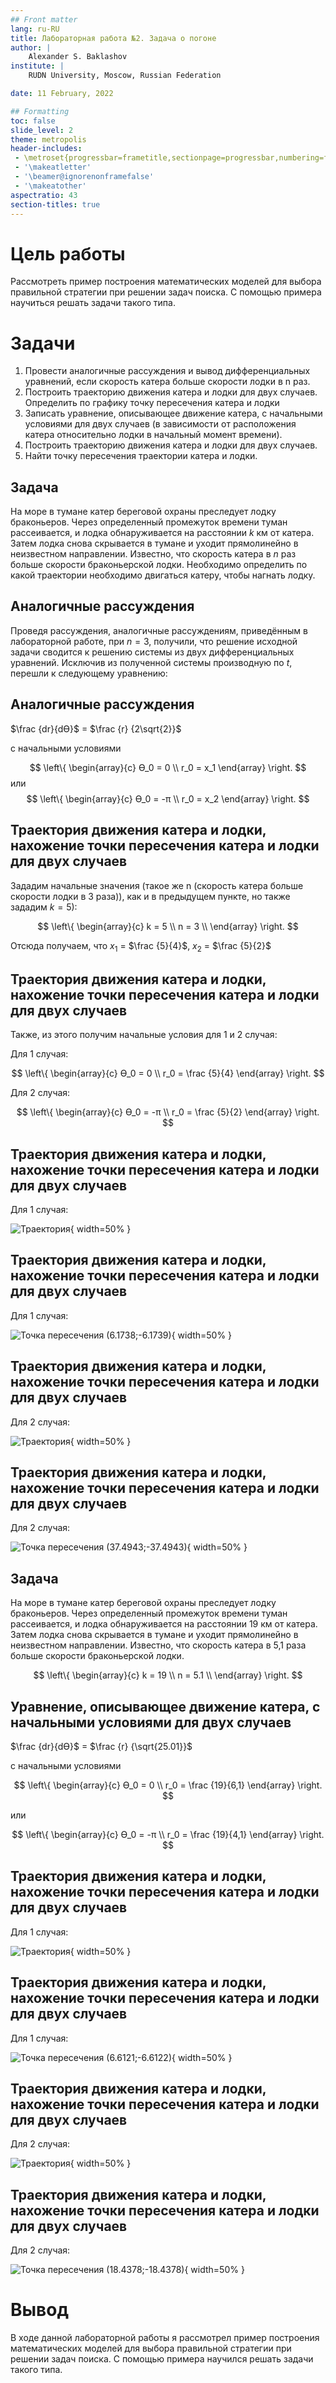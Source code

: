 ```yaml
---
## Front matter
lang: ru-RU
title: Лабораторная работа №2. Задача о погоне
author: |
	Alexander S. Baklashov
institute: |
	RUDN University, Moscow, Russian Federation

date: 11 February, 2022

## Formatting
toc: false
slide_level: 2
theme: metropolis
header-includes: 
 - \metroset{progressbar=frametitle,sectionpage=progressbar,numbering=fraction}
 - '\makeatletter'
 - '\beamer@ignorenonframefalse'
 - '\makeatother'
aspectratio: 43
section-titles: true
---
```


# Цель работы

Рассмотреть пример построения математических моделей для выбора правильной стратегии при решении задач поиска. С помощью примера научиться решать задачи такого типа.

# Задачи

1. Провести аналогичные рассуждения и вывод дифференциальных уравнений, если скорость катера больше скорости лодки в n раз.
2. Построить траекторию движения катера и лодки для двух случаев.
Определить по графику точку пересечения катера и лодки
3. Записать уравнение, описывающее движение катера, с начальными условиями для двух случаев (в зависимости от расположения катера относительно лодки в начальный момент времени).
4. Построить траекторию движения катера и лодки для двух случаев.
5. Найти точку пересечения траектории катера и лодки.

## Задача

На море в тумане катер береговой охраны преследует лодку браконьеров.
Через определенный промежуток времени туман рассеивается, и лодка обнаруживается на расстоянии $k$ км от катера. Затем лодка снова скрывается в тумане и уходит прямолинейно в неизвестном направлении. Известно, что скорость катера в $n$ раз больше скорости браконьерской лодки.
Необходимо определить по какой траектории необходимо двигаться катеру, чтобы нагнать лодку.

## Аналогичные рассуждения

Проведя рассуждения, аналогичные рассуждениям, приведённым в лабораторной работе, при $n=3$, получили, что решение исходной задачи сводится к решению системы из двух дифференциальных уравнений. Исключив из полученной системы производную по $t$, перешли к следующему уравнению:

## Аналогичные рассуждения

$\frac {dr}{dϴ}$ = $\frac {r} {2\sqrt{2}}$

с начальными условиями

$$
\left\{ 
\begin{array}{c}
ϴ_0 = 0 \\
r_0 = x_1  
\end{array}
\right.
$$
или
$$
\left\{ 
\begin{array}{c}
ϴ_0 = -π \\
r_0 = x_2
\end{array}
\right.
$$

## Траектория движения катера и лодки, нахожение точки пересечения катера и лодки для двух случаев

Зададим начальные значения (такое же n (скорость катера больше скорости лодки в 3 раза)), как и в предыдущем пункте, но также зададим $k=5$):

$$
\left\{ 
\begin{array}{c}
k = 5 \\
n = 3 \\
\end{array}
\right.
$$

Отсюда получаем, что $x_1$ = $\frac {5}{4}$, $x_2$ = $\frac {5}{2}$

## Траектория движения катера и лодки, нахожение точки пересечения катера и лодки для двух случаев

Также, из этого получим начальные условия для 1 и 2 случая:

Для 1 случая:

$$
\left\{ 
\begin{array}{c}
ϴ_0 = 0 \\
r_0 = \frac {5}{4}
\end{array}
\right.
$$

Для 2 случая:

$$
\left\{ 
\begin{array}{c}
ϴ_0 = -π \\
r_0 = \frac {5}{2}
\end{array}
\right.
$$

## Траектория движения катера и лодки, нахожение точки пересечения катера и лодки для двух случаев

Для 1 случая:

![Траектория](image/8.png){ width=50% }

## Траектория движения катера и лодки, нахожение точки пересечения катера и лодки для двух случаев

Для 1 случая:

![Точка пересечения $(6.1738;-6.1739)$](image/9.png){ width=50% }

## Траектория движения катера и лодки, нахожение точки пересечения катера и лодки для двух случаев

Для 2 случая:

![Траектория](image/11.png){ width=50% }

## Траектория движения катера и лодки, нахожение точки пересечения катера и лодки для двух случаев

Для 2 случая:

![Точка пересечения $(37.4943;-37.4943)$](image/12.png){ width=50% }

## Задача

На море в тумане катер береговой охраны преследует лодку браконьеров. Через определенный промежуток времени туман рассеивается, и лодка обнаруживается на расстоянии 19 км от катера. Затем лодка снова скрывается в тумане и уходит прямолинейно в неизвестном направлении. Известно, что скорость катера в 5,1 раза больше скорости браконьерской лодки.

$$
\left\{ 
\begin{array}{c}
k = 19 \\
n = 5.1 \\
\end{array}
\right.
$$

## Уравнение, описывающее движение катера, с начальными условиями для двух случаев

$\frac {dr}{dϴ}$ = $\frac {r} {\sqrt{25.01}}$

с начальными условиями

$$
\left\{ 
\begin{array}{c}
ϴ_0 = 0 \\
r_0 = \frac {19}{6,1} 
\end{array}
\right.
$$

или

$$
\left\{ 
\begin{array}{c}
ϴ_0 = -π \\
r_0 = \frac {19}{4,1}
\end{array}
\right.
$$

## Траектория движения катера и лодки, нахожение точки пересечения катера и лодки для двух случаев

Для 1 случая:

![Траектория](image/14.png){ width=50% }

## Траектория движения катера и лодки, нахожение точки пересечения катера и лодки для двух случаев

Для 1 случая:

![Точка пересечения $(6.6121;-6.6122)$](image/15.png){ width=50% }

## Траектория движения катера и лодки, нахожение точки пересечения катера и лодки для двух случаев

Для 2 случая:

![Траектория](image/17.png){ width=50% }

## Траектория движения катера и лодки, нахожение точки пересечения катера и лодки для двух случаев

Для 2 случая:

![Точка пересечения $(18.4378;-18.4378)$](image/18.png){ width=50% }

# Вывод

В ходе данной лабораторной работы я рассмотрел пример построения математических моделей для выбора правильной стратегии при решении задач поиска. С помощью примера научился решать задачи такого типа.